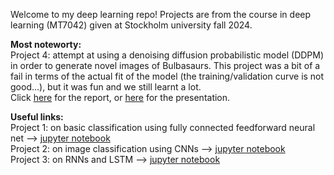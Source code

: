 Welcome to my deep learning repo! Projects are from the course in deep learning (MT7042) given at Stockholm university fall 2024.

**Most noteworty:**\
Project 4: attempt at using a denoising diffusion probabilistic model (DDPM) in order to generate novel images of Bulbasaurs. This project was a bit of a fail in terms of the actual fit of the model (the training/validation curve is not good...), but it was fun and we still learnt a lot.\
Click [here](https://github.com/aggelitoo/deep_learning/blob/master/project4/project4_report.pdf) for the report, or [here](https://github.com/aggelitoo/deep_learning/blob/master/project4/project4_presentation.pdf) for the presentation.

**Useful links:**\
Project 1: on basic classification using fully connected feedforward neural net -->
[jupyter notebook](https://github.com/aggelitoo/deep_learning/blob/master/project1/project1.ipynb)\
Project 2: on image classification using CNNs -->
[jupyter notebook](https://github.com/aggelitoo/deep_learning/blob/master/project2/project2.ipynb)\
Project 3: on RNNs and LSTM -->
[jupyter notebook](https://github.com/aggelitoo/deep_learning/blob/master/project3/project3.ipynb)